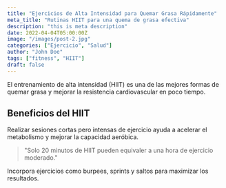 ```yaml
---
title: "Ejercicios de Alta Intensidad para Quemar Grasa Rápidamente"
meta_title: "Rutinas HIIT para una quema de grasa efectiva"
description: "this is meta description"
date: 2022-04-04T05:00:00Z
image: "/images/post-2.jpg"
categories: ["Ejercicio", "Salud"]
author: "John Doe"
tags: ["fitness", "HIIT"]
draft: false
---
```


El entrenamiento de alta intensidad (HIIT) es una de las mejores formas de quemar grasa y mejorar la resistencia cardiovascular en poco tiempo.

## Beneficios del HIIT

Realizar sesiones cortas pero intensas de ejercicio ayuda a acelerar el metabolismo y mejorar la capacidad aeróbica.

> "Solo 20 minutos de HIIT pueden equivaler a una hora de ejercicio moderado."

Incorpora ejercicios como burpees, sprints y saltos para maximizar los resultados.
